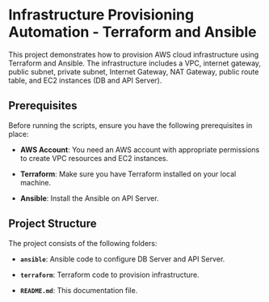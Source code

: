 # Infrastructure Provisioning Automation - Terraform and Ansible

This project demonstrates how to provision AWS cloud infrastructure using Terraform and Ansible. The infrastructure includes a VPC, internet gateway, public subnet, private subnet, Internet Gateway, NAT Gateway, public route table, and EC2 instances (DB and API Server).

## Prerequisites

Before running the scripts, ensure you have the following prerequisites in place:

- **AWS Account**: You need an AWS account with appropriate permissions to create VPC resources and EC2 instances.

- **Terraform**: Make sure you have Terraform installed on your local machine.

- **Ansible**: Install the Ansible on API Server.

## Project Structure

The project consists of the following folders:

- **`ansible`**: Ansible code to configure DB Server and API Server.

- **`terraform`**: Terraform code to provision infrastructure.

- **`README.md`**: This documentation file.
